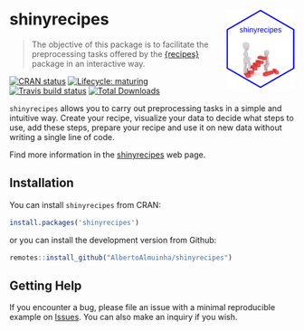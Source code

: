 # shinyrecipes <img src='man/figures/logo.png' align="right" height="139"/>

> The objective of this package is to facilitate the preprocessing tasks offered by the [{recipes}](https://tidymodels.github.io/recipes/) package in an interactive way.

<!-- badges: start -->
[![CRAN status](https://www.r-pkg.org/badges/version/shinyrecipes)](https://CRAN.R-project.org/package=shinyrecipes)
[![Lifecycle: maturing](https://img.shields.io/badge/lifecycle-maturing-blue.svg)](https://www.tidyverse.org/lifecycle/#maturing)
[![Travis build status](https://travis-ci.org/AlbertoAlmuinha/shinyrecipes.svg?branch=master)](https://travis-ci.org/AlbertoAlmuinha/shinyrecipes)
[![Total Downloads](http://cranlogs.r-pkg.org/badges/grand-total/shinyrecipes?color=brightgreen)](https://cran.r-project.org/package=shinyrecipes)
<!-- badges: end -->


`shinyrecipes` allows you to carry out preprocessing tasks in a simple and intuitive way. Create your recipe, visualize your data to decide what steps to use, add these steps, prepare your recipe and use it on new data without writing a single line of code.

Find more information in the [shinyrecipes](https://albertoalmuinha.github.io/shinyrecipes/) web page.

## Installation

You can install `shinyrecipes` from CRAN:

```r
install.packages('shinyrecipes')
```

or you can install the development version from Github:

```r
remotes::install_github("AlbertoAlmuinha/shinyrecipes")
```

## Getting Help

If you encounter a bug, please file an issue with a minimal reproducible example on [Issues](https://github.com/AlbertoAlmuinha/shinyrecipes/issues). You can also make an inquiry if you wish.



